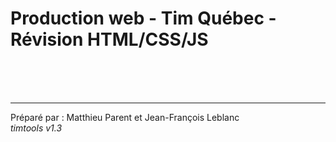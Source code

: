 # Production web - Tim Québec - Révision HTML/CSS/JS

<br><br><br><hr>
Préparé par : Matthieu Parent et Jean-François Leblanc  
_timtools v1.3_
